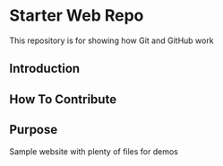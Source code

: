# Starter Web Repo

This repository is for showing how Git and GitHub work

## Introduction

## How To Contribute

## Purpose

Sample website with plenty of files for demos
